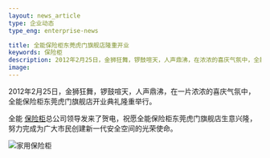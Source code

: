 ```yaml
---
layout: news_article
type: 企业动态
type_eng: enterprise-news

title: 全能保险柜东莞虎门旗舰店隆重开业
keywords: 保险柜
description: 2012年2月25日，金狮狂舞，锣鼓喧天，人声鼎沸，在浓浓的喜庆气氛中，全能保险柜东莞虎门旗舰店开业典礼隆重举行，全能总公司领导发来贺电。
image: 
---
```

2012年2月25日，金狮狂舞，锣鼓喧天，人声鼎沸，在一片浓浓的喜庆气氛中，全能保险柜东莞虎门旗舰店开业典礼隆重举行。

全能 [保险柜](http://www.qnn.com.cn/)总公司领导发来了贺电，祝愿全能保险柜东莞虎门旗舰店生意兴隆，努力完成为广大市民创建新一代安全空间的光荣使命。

![家用保险柜](http://www.qnn.com.cn/image-news/id035401.jpg)
